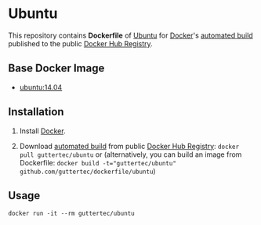 # Ubuntu 

This repository contains **Dockerfile** of [Ubuntu](http://www.ubuntu.com/) for [Docker](https://www.docker.com/)'s [automated build](https://registry.hub.docker.com/u/guttertec/ubuntu/) published to the public [Docker Hub Registry](https://registry.hub.docker.com/).


## Base Docker Image

* [ubuntu:14.04](https://registry.hub.docker.com/u/library/ubuntu/)

## Installation

1. Install [Docker](https://www.docker.com/).

2. Download [automated build](https://registry.hub.docker.com/u/guttertec/ubuntu/) from public [Docker Hub Registry](https://registry.hub.docker.com/): `docker pull guttertec/ubuntu` or (alternatively, you can build an image from Dockerfile: `docker build -t="guttertec/ubuntu" github.com/guttertec/dockerfile/ubuntu`)

## Usage

`docker run -it --rm guttertec/ubuntu`